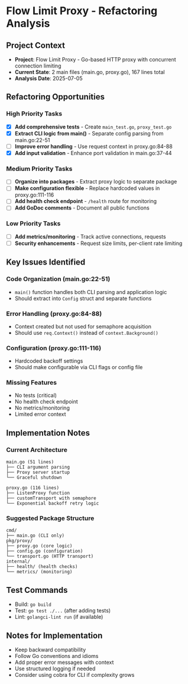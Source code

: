 # Flow Limit Proxy - Refactoring Analysis

## Project Context
- **Project**: Flow Limit Proxy - Go-based HTTP proxy with concurrent connection limiting
- **Current State**: 2 main files (main.go, proxy.go), 167 lines total
- **Analysis Date**: 2025-07-05

## Refactoring Opportunities

### High Priority Tasks
- [x] **Add comprehensive tests** - Create `main_test.go`, `proxy_test.go`
- [x] **Extract CLI logic from main()** - Separate config parsing from main.go:22-51
- [ ] **Improve error handling** - Use request context in proxy.go:84-88
- [x] **Add input validation** - Enhance port validation in main.go:37-44

### Medium Priority Tasks
- [ ] **Organize into packages** - Extract proxy logic to separate package
- [ ] **Make configuration flexible** - Replace hardcoded values in proxy.go:111-116
- [ ] **Add health check endpoint** - `/health` route for monitoring
- [ ] **Add GoDoc comments** - Document all public functions

### Low Priority Tasks
- [ ] **Add metrics/monitoring** - Track active connections, requests
- [ ] **Security enhancements** - Request size limits, per-client rate limiting

## Key Issues Identified

### Code Organization (main.go:22-51)
- `main()` function handles both CLI parsing and application logic
- Should extract into `Config` struct and separate functions

### Error Handling (proxy.go:84-88)
- Context created but not used for semaphore acquisition
- Should use `req.Context()` instead of `context.Background()`

### Configuration (proxy.go:111-116)
- Hardcoded backoff settings
- Should make configurable via CLI flags or config file

### Missing Features
- No tests (critical)
- No health check endpoint
- No metrics/monitoring
- Limited error context

## Implementation Notes

### Current Architecture
```
main.go (51 lines)
├── CLI argument parsing
├── Proxy server startup
└── Graceful shutdown

proxy.go (116 lines)
├── ListenProxy function
├── customTransport with semaphore
└── Exponential backoff retry logic
```

### Suggested Package Structure
```
cmd/
├── main.go (CLI only)
pkg/proxy/
├── proxy.go (core logic)
├── config.go (configuration)
└── transport.go (HTTP transport)
internal/
├── health/ (health checks)
└── metrics/ (monitoring)
```

## Test Commands
- Build: `go build`
- Test: `go test ./...` (after adding tests)
- Lint: `golangci-lint run` (if available)

## Notes for Implementation
- Keep backward compatibility
- Follow Go conventions and idioms
- Add proper error messages with context
- Use structured logging if needed
- Consider using cobra for CLI if complexity grows
